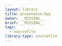 ```yaml
---
layout: library
title: provenance.hpp
owner: __MISSING__
brief: __MISSING__
tags:
  - sourcefile
library-type: sourcefile
---
```


```{index} provenance.hpp
```
